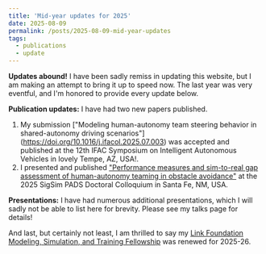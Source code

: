 ```yaml
---
title: 'Mid-year updates for 2025'
date: 2025-08-09
permalink: /posts/2025-08-09-mid-year-updates
tags:
  - publications
  - update
---
```

**Updates abound!** I have been sadly remiss in updating this website, but I am making an attempt to bring it up to speed now. The last year was very eventful, and I'm honored to provide every update below.

**Publication updates:** I have had two new papers published. 
1. My submission ["Modeling human-autonomy team steering behavior in shared-autonomy driving scenarios"] (https://doi.org/10.1016/j.ifacol.2025.07.003) was accepted and published at the 12th IFAC Symposium on Intelligent Autonomous Vehicles in lovely Tempe, AZ, USA!.
2. I presented and published ["Performance measures and sim-to-real gap assessment of human-autonomy teaming in obstacle avoidance"](https://doi.org/10.1145/3726301.3731540) at the 2025 SigSim PADS Doctoral Colloquium in Santa Fe, NM, USA.

**Presentations:** I have had numerous additional presentations, which I will sadly not be able to list here for brevity. Please see my talks page for details!

And last, but certainly not least, I am thrilled to say my [Link Foundation Modeling, Simulation, and Training Fellowship](https://linksim.org/) was renewed for 2025-26.

